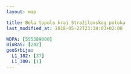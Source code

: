 ```yaml
---
layout: map

title: Bela topola kraj Stražilovskog potoka
last_modified_at: 2018-05-22T23:34:03+02:00

WDPA: [555589000]
BioRaS: [242]
geoSrbija:
  L1_182: [37]
  L1_300: [1]
---
```

